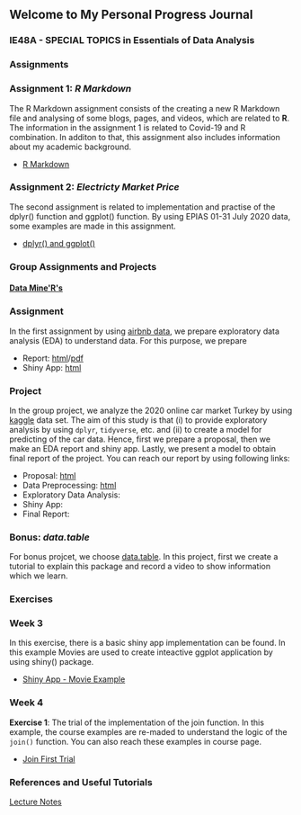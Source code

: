 
## Welcome to My Personal Progress Journal
### IE48A - SPECIAL TOPICS in Essentials of Data Analysis

### **Assignments**

### Assignment 1: *R Markdown*


The R Markdown assignment consists of the creating a new R Markdown file and analysing of some blogs, pages, and videos, which are related to **R**.
The information in the assignment 1 is related to Covid-19 and R combination. In additon to that, this assignment also includes information about my academic background. 

- [R Markdown](Introduction.html)


### Assignment 2: *Electricty Market Price*

The second assignment is related to implementation and practise of the dplyr() function and ggplot() function.
By using EPIAS 01-31 July 2020 data, some examples are made in this assignment.

- [dplyr() and ggplot()](Assignment2.html)


### **Group Assignments and Projects**
#### [Data Mine'R's](https://pjournal.github.io/boun01g-data-mine-r-s/)

### Assignment

In the first assignment by using [airbnb data](https://www.kaggle.com/dgomonov/new-york-city-airbnb-open-data), we prepare exploratory data analysis (EDA) to understand data. For this purpose, we prepare

- Report: [html](https://pjournal.github.io/boun01g-data-mine-r-s/Assignment/Airbnb.html)/[pdf](https://pjournal.github.io/boun01g-data-mine-r-s/Assignment/Airbnb.pdf)
- Shiny App: [html](https://pjournal.github.io/boun01g-data-mine-r-s/Assignment/Airbnb_Shiny.html)

### Project

In the group project, we analyze the 2020 online car market Turkey by using [kaggle](https://www.kaggle.com/alpertemel/turkey-car-market-2020) data set. The aim of this study is that (i) to provide exploratory analysis by using `dplyr`, `tidyverse`, etc. and (ii) to create a model for predicting of the car data. Hence, first we prepare a proposal, then we make an EDA report and shiny app. Lastly, we present a model to obtain final report of the project. You can reach our report by using following links:

- Proposal: [html](https://pjournal.github.io/boun01g-data-mine-r-s/Project/Proposal.html)
- Data Preprocessing: [html](https://pjournal.github.io/boun01g-data-mine-r-s/Project/Preprocessing.html)
- Exploratory Data Analysis: 
- Shiny App:
- Final Report: 

### Bonus: *data.table*

For bonus projcet, we choose [data.table](https://cran.r-project.org/web/packages/data.table/index.html). In this project, first we create a tutorial to explain this package and record a video to show information which we learn. 

### **Exercises**

### Week 3

In this exercise, there is a basic shiny app implementation can be found. In this example Movies are used to create inteactive ggplot application by using shiny() package.

- [Shiny App - Movie Example](ShinyExample.html)

### Week 4

**Exercise 1**: The trial of the implementation of the join function. In this example, the course examples are re-maded to understand the logic of the `join()` function. You can also reach these examples in course page. 

- [Join First Trial](JoinFirstExercise.html)


### References and Useful Tutorials

[Lecture Notes](https://boun-ie48a.github.io/)